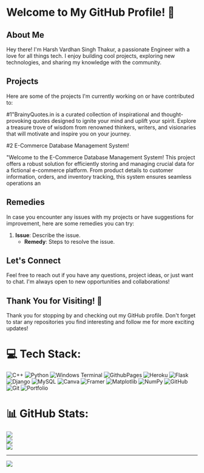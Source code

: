 # Welcome to My GitHub Profile! 🚀

## About Me
Hey there! I'm Harsh Vardhan Singh Thakur, a passionate Engineer with a love for all things tech. I enjoy building cool projects, exploring new technologies, and sharing my knowledge with the community.

## Projects
Here are some of the projects I'm currently working on or have contributed to:


#1"BrainyQuotes.in is a curated collection of inspirational and thought-provoking quotes designed to ignite your mind and uplift your spirit. Explore a treasure trove of wisdom from renowned thinkers, writers, and visionaries that will motivate and inspire you on your journey.

#2 E-Commerce Database Management System!

"Welcome to the E-Commerce Database Management System! This project offers a robust solution for efficiently storing and managing crucial data for a fictional e-commerce platform. From product details to customer information, orders, and inventory tracking, this system ensures seamless operations an


## Remedies
In case you encounter any issues with my projects or have suggestions for improvement, here are some remedies you can try:
1. **Issue**: Describe the issue.
   - **Remedy**: Steps to resolve the issue.

## Let's Connect
Feel free to reach out if you have any questions, project ideas, or just want to chat. I'm always open to new opportunities and collaborations!

## Thank You for Visiting! 🙌
Thank you for stopping by and checking out my GitHub profile. Don't forget to star any repositories you find interesting and follow me for more exciting updates!






# 💻 Tech Stack:
![C++](https://img.shields.io/badge/c++-%2300599C.svg?style=for-the-badge&logo=c%2B%2B&logoColor=white) ![Python](https://img.shields.io/badge/python-3670A0?style=for-the-badge&logo=python&logoColor=ffdd54) ![Windows Terminal](https://img.shields.io/badge/Windows%20Terminal-%234D4D4D.svg?style=for-the-badge&logo=windows-terminal&logoColor=white) ![GithubPages](https://img.shields.io/badge/github%20pages-121013?style=for-the-badge&logo=github&logoColor=white) ![Heroku](https://img.shields.io/badge/heroku-%23430098.svg?style=for-the-badge&logo=heroku&logoColor=white) ![Flask](https://img.shields.io/badge/flask-%23000.svg?style=for-the-badge&logo=flask&logoColor=white) ![Django](https://img.shields.io/badge/django-%23092E20.svg?style=for-the-badge&logo=django&logoColor=white) ![MySQL](https://img.shields.io/badge/mysql-4479A1.svg?style=for-the-badge&logo=mysql&logoColor=white) ![Canva](https://img.shields.io/badge/Canva-%2300C4CC.svg?style=for-the-badge&logo=Canva&logoColor=white) ![Framer](https://img.shields.io/badge/Framer-black?style=for-the-badge&logo=framer&logoColor=blue) ![Matplotlib](https://img.shields.io/badge/Matplotlib-%23ffffff.svg?style=for-the-badge&logo=Matplotlib&logoColor=black) ![NumPy](https://img.shields.io/badge/numpy-%23013243.svg?style=for-the-badge&logo=numpy&logoColor=white) ![GitHub](https://img.shields.io/badge/github-%23121011.svg?style=for-the-badge&logo=github&logoColor=white) ![Git](https://img.shields.io/badge/git-%23F05033.svg?style=for-the-badge&logo=git&logoColor=white) ![Portfolio](https://img.shields.io/badge/Portfolio-%23000000.svg?style=for-the-badge&logo=firefox&logoColor=#FF7139)
# 📊 GitHub Stats:
![](https://github-readme-stats.vercel.app/api?username=Harsh30july&theme=onedark&hide_border=false&include_all_commits=true&count_private=true)<br/>
![](https://github-readme-streak-stats.herokuapp.com/?user=Harsh30july&theme=onedark&hide_border=false)<br/>
![](https://github-readme-stats.vercel.app/api/top-langs/?username=Harsh30july&theme=onedark&hide_border=false&include_all_commits=true&count_private=true&layout=compact)

---
[![](https://visitcount.itsvg.in/api?id=Harsh30july&icon=8&color=5)](https://visitcount.itsvg.in)

<!-- Proudly created with GPRM ( https://gprm.itsvg.in ) -->

